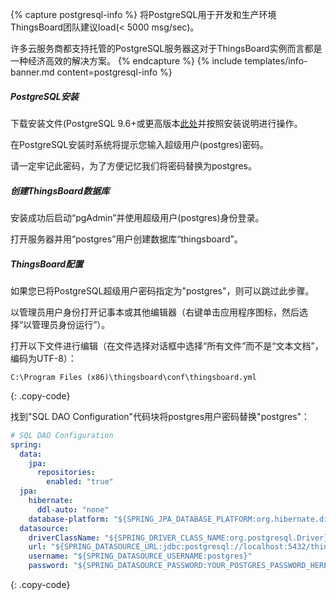 {% capture postgresql-info %}
将PostgreSQL用于开发和生产环境ThingsBoard团队建议load(< 5000 msg/sec)。

许多云服务商都支持托管的PostgreSQL服务器这对于ThingsBoard实例而言都是一种经济高效的解决方案。
{% endcapture %}
{% include templates/info-banner.md content=postgresql-info %}

##### PostgreSQL安装

下载安装文件(PostgreSQL 9.6+或更高版本[此处](https://www.enterprisedb.com/downloads/postgres-postgresql-downloads#windows)并按照安装说明进行操作。

在PostgreSQL安装时系统将提示您输入超级用户(postgres)密码。

请一定牢记此密码，为了方便记忆我们将密码替换为postgres。

##### 创建ThingsBoard数据库

安装成功后启动“pgAdmin”并使用超级用户(postgres)身份登录。

打开服务器并用“postgres”用户创建数据库“thingsboard”。

##### ThingsBoard配置

如果您已将PostgreSQL超级用户密码指定为"postgres"，则可以跳过此步骤。

以管理员用户身份打开记事本或其他编辑器（右键单击应用程序图标，然后选择“以管理员身份运行”）。

打开以下文件进行编辑（在文件选择对话框中选择“所有文件”而不是“文本文档”，编码为UTF-8）：

```text 
C:\Program Files (x86)\thingsboard\conf\thingsboard.yml
``` 
{: .copy-code}


找到"SQL DAO Configuration"代码块将postgres用户密码替换"postgres"：

```yml
# SQL DAO Configuration
spring:
  data:
    jpa:
      repositories:
        enabled: "true"
  jpa:
    hibernate:
      ddl-auto: "none"
    database-platform: "${SPRING_JPA_DATABASE_PLATFORM:org.hibernate.dialect.PostgreSQLDialect}"
  datasource:
    driverClassName: "${SPRING_DRIVER_CLASS_NAME:org.postgresql.Driver}"
    url: "${SPRING_DATASOURCE_URL:jdbc:postgresql://localhost:5432/thingsboard}"
    username: "${SPRING_DATASOURCE_USERNAME:postgres}"
    password: "${SPRING_DATASOURCE_PASSWORD:YOUR_POSTGRES_PASSWORD_HERE}"
``` 
{: .copy-code}